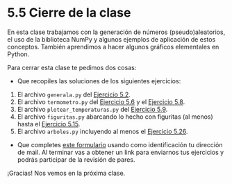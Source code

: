 # 5.5 Cierre de la clase

En esta clase trabajamos con la generación de números (pseudo)aleatorios, el uso de la biblioteca NumPy y algunos ejemplos de aplicación de estos conceptos. También aprendimos a hacer algunos gráficos elementales en Python.


Para cerrar esta clase te pedimos dos cosas:

* Que recopiles las soluciones de los siguientes ejercicios:

 1. El archivo `generala.py` del [Ejercicio 5.2](../05_Random_Plt_Dbg/01_Random.md#ejercicio-52-generala-no-necesariamente-servida).
 2. El archivo `termometro.py` del [Ejercicio 5.6](../05_Random_Plt_Dbg/01_Random.md#ejercicio-56-gaussiana) y el [Ejercicio 5.8](../05_Random_Plt_Dbg/02_NumPy_Arrays.md#ejercicio-58-guardar-temperaturas).
 3. El archivo `plotear_temperaturas.py` del [Ejercicio 5.9](../05_Random_Plt_Dbg/02_NumPy_Arrays.md#ejercicio-59-empezando-a-plotear).
 4. El archivo `figuritas.py` abarcando lo hecho con figuritas (al menos) hasta el [Ejercicio 5.15](../05_Random_Plt_Dbg/03_Figuritas.md#ejercicio-515).
 5. El archivo `arboles.py` incluyendo al menos el [Ejercicio 5.26](../05_Random_Plt_Dbg/04_Arboles3_plt.md#ejercicio-526-scatterplot-diametro-vs-alto-de-jacarandas).

* Que completes [este formulario](https://docs.google.com/forms/d/1ix4AziCyTabw0_byKe5Ni7FlucG_hmEZi7r3WxZ05tk) usando como identificación tu dirección de mail.  Al terminar vas a obtener un link para enviarnos tus ejercicios y podrás participar de la revisión de pares.

¡Gracias! Nos vemos en la próxima clase.

